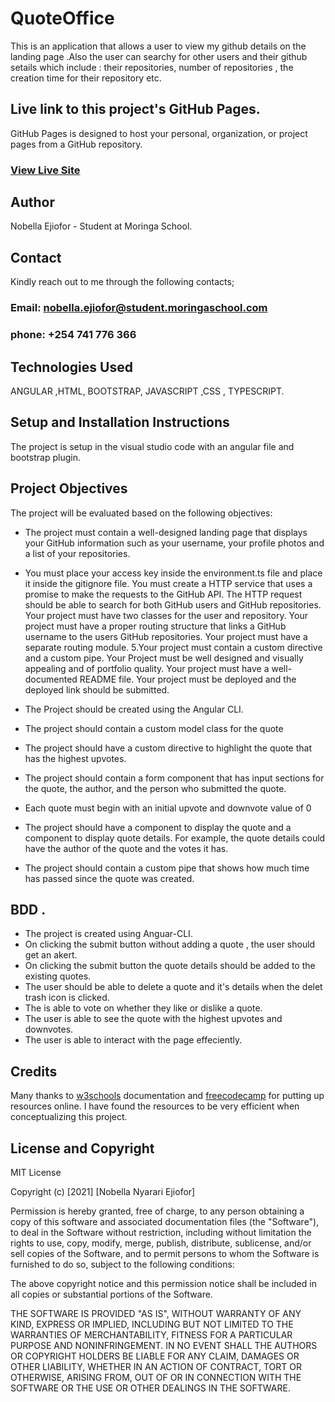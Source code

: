 # QuoteOffice
This is an application that allows a user to view my github details on the landing page .Also the user can searchy for other users and their github setails which include : their repositories, number of repositories , the creation time for their repository etc.

## Live link to this project's GitHub Pages.
GitHub Pages is designed to host your personal, organization, or project pages from a GitHub repository.
### [View Live Site](https://nobella-nyarari-ejiofor.github.io/QuoteOfficeApp/)


## Author
 Nobella Ejiofor - Student at Moringa School.

 ## Contact
 Kindly reach out to me through the following contacts;

 ### Email: nobella.ejiofor@student.moringaschool.com
 ### phone: +254 741 776 366

 ## Technologies Used
 ANGULAR ,HTML, BOOTSTRAP, JAVASCRIPT ,CSS , TYPESCRIPT.

 ## Setup and Installation Instructions
 The project is setup in the visual studio code with an angular file and bootstrap plugin.

 ## Project Objectives
 The project will be evaluated based on the following objectives:
 
 * The project must contain a well-designed landing page that displays your GitHub information such as your username, your profile photos and a list of your repositories.
 *  You must place your access key inside the environment.ts file and place it inside the gitignore file.
You must create a HTTP service that uses a promise to make the requests to the GitHub API.
The HTTP request should be able to search for both GitHub users and GitHub repositories.
Your project must have two classes for the user and repository.
Your project must have a proper routing structure that links a GitHub username to the users GitHub repositories.
Your project must have a separate routing module.
5.Your project must contain a custom directive and a custom pipe.
Your Project must be well designed and visually appealing and of portfolio quality.
Your project must have a well-documented README file.
Your project must be deployed and the deployed link should be submitted.
 
 
* The Project should be created using the Angular CLI.
* The project should contain a custom model class for the quote
* The project should have a custom directive to highlight the quote that has the highest upvotes.
* The project should contain a form component that has input sections for the quote, the author, and the person who submitted the quote.
* Each quote must begin with an initial upvote and downvote value of 0
* The project should have a component to display the quote and a component to display quote details. For example, the quote details could have the author of the     quote and the votes it has.
* The project should contain a custom pipe that shows how much time has passed since the quote was created. 
 

## BDD .
* The project is created using Anguar-CLI.
* On clicking the submit button without adding a quote , the user should get an akert.
* On clicking the submit button the quote details should be added to the existing quotes.
* The user should be able to delete a quote and it's details when the delet trash icon is clicked.
* The is able to vote on whether they like or dislike a quote.
* The user is able to see the quote with the highest upvotes and downvotes.
* The user is able to interact with the page effeciently.

## Credits
 Many thanks to [w3schools](https://www.w3schools.com/) documentation and [freecodecamp](https://www.freecodecamp.org/) for putting up resources online. I have found the resources to be very efficient when conceptualizing this project.
 
## License and Copyright

MIT License

Copyright (c) [2021] [Nobella Nyarari Ejiofor]

Permission is hereby granted, free of charge, to any person obtaining a copy
of this software and associated documentation files (the "Software"), to deal
in the Software without restriction, including without limitation the rights
to use, copy, modify, merge, publish, distribute, sublicense, and/or sell
copies of the Software, and to permit persons to whom the Software is
furnished to do so, subject to the following conditions:

The above copyright notice and this permission notice shall be included in all
copies or substantial portions of the Software.

THE SOFTWARE IS PROVIDED "AS IS", WITHOUT WARRANTY OF ANY KIND, EXPRESS OR
IMPLIED, INCLUDING BUT NOT LIMITED TO THE WARRANTIES OF MERCHANTABILITY,
FITNESS FOR A PARTICULAR PURPOSE AND NONINFRINGEMENT. IN NO EVENT SHALL THE
AUTHORS OR COPYRIGHT HOLDERS BE LIABLE FOR ANY CLAIM, DAMAGES OR OTHER
LIABILITY, WHETHER IN AN ACTION OF CONTRACT, TORT OR OTHERWISE, ARISING FROM,
OUT OF OR IN CONNECTION WITH THE SOFTWARE OR THE USE OR OTHER DEALINGS IN THE
SOFTWARE.
